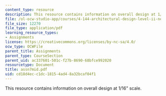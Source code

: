 ```yaml
---
content_type: resource
description: This resource contains information on overall design at 1/16" scale.
file: /ol-ocw-studio-app/courses/4-144-architectural-design-level-ii-new-orleans-studio-spring-2006/cd18d4ecc1dc18154ad48a32bcaf04f1_assn7mid.pdf
file_size: 12270
file_type: application/pdf
learning_resource_types:
- Assignments
license: https://creativecommons.org/licenses/by-nc-sa/4.0/
ocw_type: OCWFile
parent_title: Assignments
parent_type: CourseSection
parent_uid: ac337601-501c-f27b-8690-68bfce992020
resourcetype: Document
title: assn7mid.pdf
uid: cd18d4ec-c1dc-1815-4ad4-8a32bcaf04f1
---
```

This resource contains information on overall design at 1/16" scale.